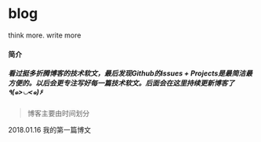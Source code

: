 # blog
think more. write more


#### 简介
##### 看过挺多折腾博客的技术软文，最后发现Github的issues + Projects是最简洁最方便的。以后会更专注写好每一篇技术软文。后面会在这里持续更新博客了٩(๑>◡<๑)۶ 

> 博客主要由时间划分

2018.01.16 我的第一篇博文
